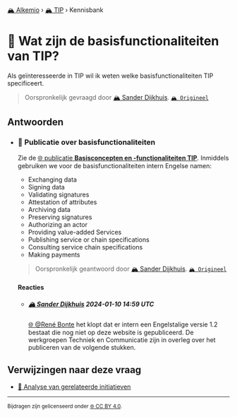 [🏔️ Alkemio](https://welcome.alkem.io/) › [🏔️ TIP](https://alkem.io/tip/dashboard) › Kennisbank
# 📄 Wat zijn de basisfunctionaliteiten van TIP?
Als geïnteresseerde in TIP wil ik weten welke basisfunctionaliteiten TIP specificeert.
> Oorspronkelijk gevraagd door [🏔️ Sander Dijkhuis](https://alkem.io/user/sander-dijkhuis-3912). [`🏔️ Origineel`](https://alkem.io/tip/collaboration/watzijndebasisfun-743)

## Antwoorden
- ### <a id="publicatieoverbasi-3454"></a> 📌 Publicatie over basisfunctionaliteiten
  Zie de [🌐 publicatie **Basisconcepten en -functionaliteiten TIP**](https://www.trustedinformationpartners.nl/publicaties/). Inmiddels gebruiken we voor de basisfunctionaliteiten intern Engelse namen:
  
  *   Exchanging data
  *   Signing data
  *   Validating signatures
  *   Attestation of attributes
  *   Archiving data
  *   Preserving signatures
  *   Authorizing an actor
  *   Providing value-added Services
  *   Publishing service or chain specifications
  *   Consulting service chain specifications
  *   Making payments

  > Oorspronkelijk geantwoord door [🏔️ Sander Dijkhuis](https://alkem.io/tip/collaboration/watzijndebasisfun-743/posts/publicatieoverbasi-3454). [`🏔️ Origineel`](https://alkem.io/tip/collaboration/watzijndebasisfun-743/posts/publicatieoverbasi-3454)

  #### Reacties
    - ##### [🏔️ Sander Dijkhuis](https://alkem.io/user/sander-dijkhuis-3912) 2024-01-10 14:59 UTC
          
      [🌐 @René Bonte](https://alkem.io/user/rene-bonte-9498) het klopt dat er intern een Engelstalige versie 1.2 bestaat die nog niet op deze website is gepubliceerd. De werkgroepen Techniek en Communicatie zijn in overleg over het publiceren van de volgende stukken.
## Verwijzingen naar deze vraag
- [📄 Analyse van gerelateerde initiatieven](overzichtvanreleva-7668.md)
* * *
<small>Bijdragen zijn gelicenseerd onder [🌐 CC BY 4.0](https://creativecommons.org/licenses/by/4.0/deed.nl).</small>
